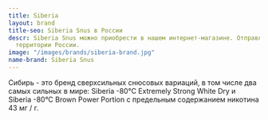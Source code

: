 ```yaml
---
title: Siberia
layout: brand
title-seo: Siberia Snus в России
descr: Siberia Snus можно приобрести в нашем интернет-магазине. Отправляем по всей
  территории России.
image: "/images/brands/siberia-brand.jpg"
name-brand: Siberia Snus
---
```


Сибирь - это бренд сверхсильных снюсовых вариаций, в том числе два самых сильных в мире:  Siberia -80°C Extremely Strong White Dry и Siberia -80°C Brown Power Portion с предельным содержанием никотина 43 мг / г.